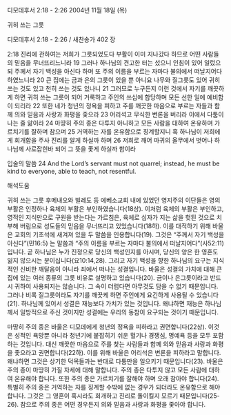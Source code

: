 디모데후서 2:18 - 2:26 
2004년 11월 18일 (목)

귀히 쓰는 그릇



디모데후서 2:18 - 2:26 / 새찬송가 402 장


2:18 진리에 관하여는 저희가 그릇되었도다 부활이 이미 지나갔다 하므로 어떤 사람들의 믿음을 무너뜨리느니라 19 그러나 하나님의 견고한 터는 섰으니 인침이 있어 일렀으되 주께서 자기 백성을 아신다 하며 또 주의 이름을 부르는 자마다 불의에서 떠날지어다 하였느니라 20 큰 집에는 금과 은의 그릇이 있을 뿐 아니요 나무와 질그릇도 있어 귀히 쓰는 것도 있고 천히 쓰는 것도 있나니 21 그러므로 누구든지 이런 것에서 자기를 깨끗하게 하면 귀히 쓰는 그릇이 되어 거룩하고 주인의 쓰심에 합당하며 모든 선한 일에 예비함이 되리라 22 또한 네가 청년의 정욕을 피하고 주를 깨끗한 마음으로 부르는 자들과 함께 의와 믿음과 사랑과 화평을 좇으라 23 어리석고 무식한 변론을 버리라 이에서 다툼이 나는 줄 앎이라 24 마땅히 주의 종은 다투지 아니하고 모든 사람을 대하여 온유하며 가르치기를 잘하며 참으며 25 거역하는 자를 온유함으로 징계할지니 혹 하나님이 저희에게 회개함을 주사 진리를 알게 하실까 하며 26 저희로 깨어 마귀의 올무에서 벗어나 하나님께 사로잡힌바 되어 그 뜻을 좇게 하실까 함이라

입술의 말씀
24 And the Lord’s servant must not quarrel; instead, he must be kind to everyone, able to teach, not resentful.

해석도움





귀히 쓰는 그릇
후메내오와 빌레도 등 에베소교회 내에 있었던 영지주의 이단들은 영의 부활은 인정하나 육체의 부활은 부인하였습니다(18상). 이처럼 육체의 부활은 부인하고, 영적인 지식만으로 구원을 받는다는 가르침은, 육체로 십자가 지는 삶을 헛된 것으로 치부해 버림으로 성도들의 믿음을 무너뜨리고 있었습니다(18하). 이를 대적하기 위해 바울은 교회의 기초석에 새겨져 있을 두 말씀을 인용합니다(19). 그것은  “주께서 자기 백성을 아신다”(민16:5) 는 말씀과 “주의 이름을 부르는 자마다 불의에서 떠날지어다”(사52:11) 입니다. 곧 하나님은 누가 진정으로 당신의 백성인지를 아시며, 당신의 양은 한 영혼도 잃지 않으시는 분이십니다(요10:14,28). 그리고 자기 백성을 향한 하나님의 요구는 지식적인 신비한 깨달음이 아니라 죄에서 떠나는 성결입니다. 바울은 성결의 가치에 대해 큰 집에 있는 여러 종류의 그릇 비유로 설명하고 있습니다(20). 금이나 은그릇이라고 반드시 귀하여 사용되지는 않습니다. 그 속이 더럽다면 아무것도 담을 수 없기 때문입니다. 그러나 비록 질그릇이라도 자기를 깨끗케 하면 주인에게 요긴하게 사용될 수 있습니다(21). 하나님께 있어서 성결은 재능보다 가치가 있는 것입니다. 왜냐하면 재능은 하나님께서 일방적으로 주신 것이지만 성결에는 우리의 동참이 요구되는 것이기 때문입니다.  

마땅히 주의 종은
바울은 디모데에게 청년의 정욕을 피하라고 권면합니다(22상). 이것은 성적인 욕망뿐 아니라 청년기에 붙잡히기 쉬운 혈기나 경쟁심, 명예욕 등을 모두 포함하는 것입니다. 대신 깨끗한 마음으로 주를 찾는 사람들과 함께 의와 믿음과 사랑과 화평을 좇으라고 권면합니다(22하). 이를 위해 바울은 어리석은 변론을 피하라고 말합니다. 왜냐하면 그것은 상기한 덕목들과는 반대로 다툼만을 일으키기 때문입니다(23). 바울은 주의 종이 마땅히 가질 자세에 대해 말합니다. 주의 종은 다투지 않고 모든 사람에 대하여 온유해야 합니다. 또한 주의 종은 가르치기를 잘해야 하며 오래 참아야 합니다(24). 특별히 주의 종은 거역하는 자를 징계할 수밖에 없는 경우가 되더라도 온유함으로 해야 합니다. 그것은 그 영혼이 혹시라도 회개하고 진리로 돌이킬지 모르기 때문입니다(25-26). 참으로 주의 종은 어떤 경우든지 의와 믿음과 사랑과 화평을 좇아야 합니다.